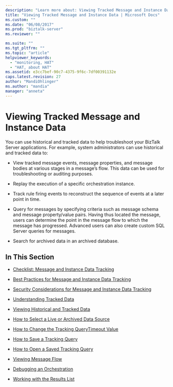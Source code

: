 ```yaml
---
description: "Learn more about: Viewing Tracked Message and Instance Data"
title: "Viewing Tracked Message and Instance Data | Microsoft Docs"
ms.custom: ""
ms.date: "06/08/2017"
ms.prod: "biztalk-server"
ms.reviewer: ""

ms.suite: ""
ms.tgt_pltfrm: ""
ms.topic: "article"
helpviewer_keywords: 
  - "monitoring, HAT"
  - "HAT, about HAT"
ms.assetid: e3cc7bef-90c7-4375-9f6c-7df00391132e
caps.latest.revision: 27
author: "MandiOhlinger"
ms.author: "mandia"
manager: "anneta"
---
```

# Viewing Tracked Message and Instance Data
You can use historical and tracked data to help troubleshoot your BizTalk Server applications. For example, system administrators can use historical and tracked data to:  
  
-   View tracked message events, message properties, and message bodies at various stages in a message’s flow. This data can be used for troubleshooting or auditing purposes.  
  
-   Replay the execution of a specific orchestration instance.  
  
-   Track rule firing events to reconstruct the sequence of events at a later point in time.  
  
-   Query for messages by specifying criteria such as message schema and message property/value pairs. Having thus located the message, users can determine the point in the message flow to which the message has progressed. Advanced users can also create custom SQL Server queries for messages.  
  
-   Search for archived data in an archived database.  
  
## In This Section  
  
-   [Checklist: Message and Instance Data Tracking](../core/checklist-message-and-instance-data-tracking.md)  
  
-   [Best Practices for Message and Instance Data Tracking](../core/best-practices-for-message-and-instance-data-tracking.md)  
  
-   [Security Considerations for Message and Instance Data Tracking](../core/security-considerations-for-message-and-instance-data-tracking.md)  
  
-   [Understanding Tracked Data](../core/understanding-tracked-data.md)  
  
-   [Viewing Historical and Tracked Data](../core/viewing-historical-and-tracked-data.md)  
  
-   [How to Select a Live or Archived Data Source](../core/how-to-select-a-live-or-archived-data-source.md)  
  
-   [How to Change the Tracking QueryTimeout Value](../core/how-to-change-the-tracking-querytimeout-value.md)  
  
-   [How to Save a Tracking Query](../core/how-to-save-a-tracking-query.md)  
  
-   [How to Open a Saved Tracking Query](../core/how-to-open-a-saved-tracking-query.md)  
  
-   [Viewing Message Flow](../core/viewing-message-flow.md)  
  
-   [Debugging an Orchestration](../core/debugging-an-orchestration.md)  
  
-   [Working with the Results List](../core/working-with-the-results-list.md)
